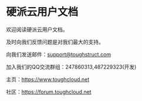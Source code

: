 # 硬派云用户文档


欢迎阅读硬派云用户文档。

及时向我们反馈问题是对我们最大的支持。

向我们发送邮件：support@toughstruct.com

加入我们的QQ交流群组：247860313,487229323(开发)

主页：https://www.toughcloud.net

社区：https://forum.toughcloud.net




